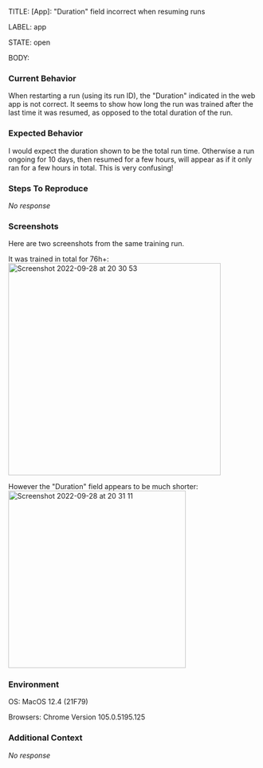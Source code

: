 TITLE:
[App]: "Duration" field incorrect when resuming runs

LABEL:
app

STATE:
open

BODY:
### Current Behavior

When restarting a run (using its run ID), the "Duration" indicated in the web app is not correct. It seems to show how long the run was trained after the last time it was resumed, as opposed to the total duration of the run.

### Expected Behavior

I would expect the duration shown to be the total run time. Otherwise a run ongoing for 10 days, then resumed for a few hours, will appear as if it only ran for a few hours in total. This is very confusing!

### Steps To Reproduce

_No response_

### Screenshots

Here are two screenshots from the same training run.

It was trained in total for 76h+:
<img width="426" alt="Screenshot 2022-09-28 at 20 30 53" src="https://user-images.githubusercontent.com/140592/192861134-747065e7-a897-4f93-961b-8878eb2e2ce2.png">

However the "Duration" field appears to be much shorter:
<img width="356" alt="Screenshot 2022-09-28 at 20 31 11" src="https://user-images.githubusercontent.com/140592/192861143-f5f58d0e-a814-4df7-b55f-02264249a695.png">

### Environment

OS: MacOS 12.4 (21F79)

Browsers: Chrome Version 105.0.5195.125


### Additional Context

_No response_

